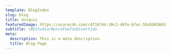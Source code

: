 ```yaml
---
template: BlogIndex
slug: blog
title: Uniquiz
featuredImage: https://ucarecdn.com/c4f16744-20c2-48fe-bfac-58a5b036b51b/
subtitle: \#EstudiarNuncaFueTanDivertido
meta:
  description: This is a meta description.
  title: Blog Page
---
```

